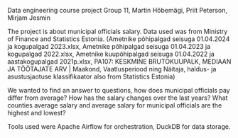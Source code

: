 Data engineering course project
Group 11, Martin Hõbemägi, Priit Peterson, Mirjam Jesmin

The project is about municipal officials salary. Data used was from Ministry of Finance and Statistics Estonia.
(Ametnike põhipalgad seisuga 01.04.2024 ja kogupalgad 2023.xlsx,
Ametnike põhipalgad seisuga 01.04.2023 ja kogupalgad 2022.xlsx,
Ametnike kuupõhipalgad seisuga 01.04.2022 ja aastakogupalgad 2021p.xlsx,
PA107: KESKMINE BRUTOKUUPALK, MEDIAAN JA TÖÖTAJATE ARV | Maakond, Vaatlusperiood ning Näitaja,
haldus- ja asustusjaotuse klassifikaator also from Statistics Estonia)

We wanted to find an answer to questions, how does municipal officials pay differ from average? How has the salary changes over the last years? What counties average salary 
and average salary for municipal officials are the highest and lowest?

Tools used were Apache Airflow for orchestration, DuckDB for data storage. 
